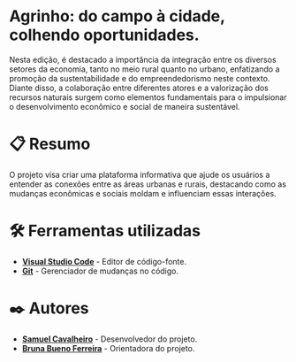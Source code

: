# **Agrinho: do campo à cidade, colhendo oportunidades.**
Nesta edição, é destacado a importância da integração entre os diversos setores da economia, tanto no meio rural quanto no urbano, enfatizando a promoção da sustentabilidade e do empreendedorismo neste contexto. Diante disso, a colaboração entre diferentes atores e a valorização dos recursos naturais surgem como elementos fundamentais para o impulsionar o desenvolvimento econômico e social de maneira sustentável.

# 📋 **Resumo**
O projeto visa criar uma plataforma informativa que ajude os usuários a entender as conexões entre as áreas urbanas e rurais, destacando como as mudanças econômicas e sociais moldam e influenciam essas interações.

# 🛠️ **Ferramentas utilizadas**
- **[Visual Studio Code](https://code.visualstudio.com/)** - Editor de código-fonte.
- **[Git](https://git-scm.com/)** - Gerenciador de mudanças no código.

# ✒️ **Autores**
- **[Samuel Cavalheiro](https://github.com/Drckzin)** - Desenvolvedor do projeto.
- **[Bruna Bueno Ferreira](https://github.com/Drckzin)** - Orientadora do projeto.
